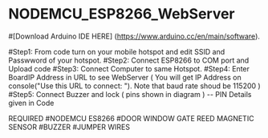 # NODEMCU_ESP8266_WebServer

#[Download Arduino IDE HERE] (https://www.arduino.cc/en/main/software).  

#Step1: From code turn on your mobile hotspot and edit SSID and Passwword of your hotspot.
#Step2: Connect ESP8266 to COM port and Upload code
#Step3: Connect Computer to same Hotspot.
#Step4: Enter BoardIP Address in URL to see WebServer ( You will get IP Address on console("Use this URL to connect: "). Note that baud rate shoud be 115200 )
#Step5: Connect Buzzer and lock ( pins shown in diagram ) -- PIN Details given in Code

REQUIRED
#NODEMCU ES8266
#DOOR WINDOW GATE REED MAGNETIC SENSOR
#BUZZER
#JUMPER WIRES
